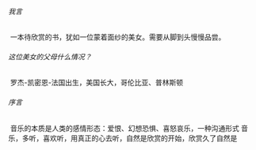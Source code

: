 ###### 我言

​		一本待欣赏的书，犹如一位蒙着面纱的美女。需要从脚到头慢慢品尝。

###### 这位美女的父母什么情况？

​		罗杰-凯密恩-法国出生，美国长大，哥伦比亚、普林斯顿

###### 序言

​		音乐的本质是人类的感情形态：爱恨、幻想恐惧、喜怒哀乐，一种沟通形式
​		音乐，多听，喜欢听，用真正的心去听，自然是欣赏的开始，欣赏久了自然是
